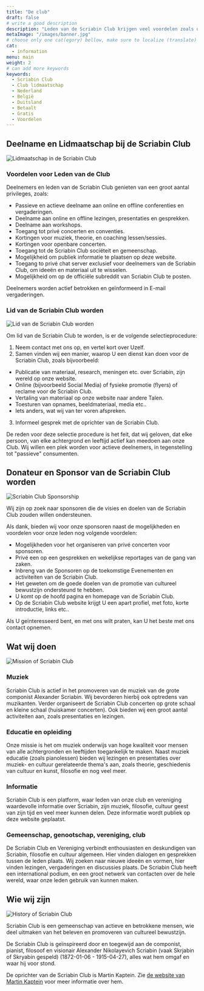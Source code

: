 ```yaml
---
title: "De club"
draft: false
# write a good description
description: "Leden van de Scriabin Club krijgen veel voordelen zoals deelname aan evenementen binnen Scriabin Club en het publiek maken van informatie op onze website. Er zijn mogelijkheden voor betaalt en gratis lidmaatschap. Ook zijn wij op zoek naar sponsoren."
metaImage: "/images/banner.jpg" 
# choose only one cat(egory) bellow, make sure to localize (translate) it (only if Russian)
cat:
  - information
menu: main
weight: 2
# can add more keywords
keywords:
  - Scriabin Club
  - Club lidmaatschap
  - Nederland
  - België
  - Duitsland
  - Betaalt
  - Gratis
  - Voordelen
---
```


## Deelname en Lidmaatschap bij de Scriabin Club

![Lidmaatschap in de Scriabin Club](membership.jpg)

### Voordelen voor Leden van de Club

Deelnemers en leden van de Scriabin Club genieten van een groot aantal privileges, zoals:

- Passieve en actieve deelname aan online en offline conferenties en vergaderingen.
- Deelname aan online en offline lezingen, presentaties en gesprekken.
- Deelname aan workshops.
- Toegang tot privé concerten en conventies.
- Kortingen voor muziek, theorie, en coaching lessen/sessies.
- Kortingen voor openbare concerten.
- Toegang tot de Scriabin Club sociëteit en gemeenschap.
- Mogelijkheid om publiek informatie te plaatsen op deze website.
- Toegang to privé chat server exclusief voor deelnemers van de Scriabin Club, om ideeën en materiaal uit te wisselen.
- Mogelijkheid om op de officiële subreddit van Scriabin Club te posten.

Deelnemers worden actief betrokken en geïnformeerd in E-mail vergaderingen.

### Lid van de Scriabin Club worden

![Lid van de Scriabin Club worden](join.jpg)

Om lid van de Scriabin Club te worden, is er de volgende selectieprocedure:

1. Neem contact met ons op, en vertel kort over Uzelf.
2. Samen vinden wij een manier, waarop U een dienst kan doen voor de Scriabin Club, zoals bijvoorbeeld:
- Publicatie van materiaal, research, meningen etc. over Scriabin, zijn wereld  op onze website.
- Online (bijvoorbeeld Social Media) of fysieke promotie (flyers) of reclame voor de Scriabin Club.
- Vertaling van materiaal op onze website naar andere Talen.
- Toesturen van opnames, beeldmateriaal, media etc..
- Iets anders, wat wij van ter voren afspreken.
3. Informeel gesprek met de oprichter van de Scriabin Club.

De reden voor deze selectie procedure is het feit, dat wij geloven, dat elke persoon, van elke achtergrond en leeftijd actief kan meedoen aan onze Club.
Wij willen een plek worden voor actieve deelnemers, in tegenstelling tot "passieve" consumenten.

## Donateur en Sponsor van de Scriabin Club worden

![Scriabin Club Sponsorship](sponsor.jpg)

Wij zijn op zoek naar sponsoren die de visies en doelen van de Scriabin Club zouden willen ondersteunen.

Als dank, bieden wij voor onze sponsoren naast de mogelijkheden en voordelen voor onze leden nog volgende voordelen:

- Mogelijkheden voor het organiseren van privé concerten voor sponsoren.
- Privé een op een gesprekken en wekelijkse reportages van de gang van zaken.
- Inbreng van de Sponsoren op de toekomstige Evenementen en activiteiten van de Scriabin Club.
- Het geweten om de goede doelen van de promotie van cultureel bewustzijn ondersteund te hebben.
- U komt op de hoofd pagina en homepage van de Scriabin Club.
- Op de Scriabin Club website krijgt U een apart profiel, met foto, korte introductie, links etc..

Als U geïnteresseerd bent, en met ons wilt praten, kan U het beste met ons contact opnemen.

## Wat wij doen

![Mission of Scriabin Club](mission.jpg)

### Muziek

Scriabin Club is actief in het promoveren van de muziek van de grote componist Alexander Scriabin.
Wij bevorderen hierbij ook optredens van muzikanten.
Verder organiseert de Scriabin Club concerten op grote schaal en kleine schaal (huiskamer concerten).
Ook bieden wij een groot aantal activiteiten aan, zoals presentaties en lezingen.

### Educatie en opleiding

Onze missie is het om muziek onderwijs van hoge kwaliteit voor mensen van alle achtergronden en leeftijden toegankelijk te maken.
Naast muziek educatie (zoals pianolessen) bieden wij lezingen en presentaties over muziek- en cultuur gerelateerde thema's aan, zoals theorie, geschiedenis van cultuur en kunst, filosofie en nog veel meer.

### Informatie

Scriabin Club is een platform, waar leden van onze club en vereniging waardevolle informatie over Scriabin, zijn muziek, filosofie, cultuur geest van zijn tijd en veel meer kunnen delen.
Deze informatie wordt publiek op deze website geplaatst.

### Gemeenschap, genootschap, vereniging, club

De Scriabin Club en Vereniging verbindt enthousiasten en deskundigen van Scriabin, filosofie en cultuur algemeen.
Hier vinden dialogen en gesprekken tussen de leden plaats.
Wij zoeken naar nieuwe ideeën en vormen, hier vinden lezingen, vergaderingen en discussies plaats.
De Scriabin Club heeft een international podium, en een groot netwerk van contacten over de hele wereld, waar onze leden gebruik van kunnen maken.

## Wie wij zijn

![History of Scriabin Club](history.jpg)

Scriabin Club is een gemeenschap van actieve en betrokkene mensen, wie deel uitmaken van het beleven en promoveren van cultureel bewustzijn.

De Scriabin Club is geïnspireerd door en toegewijd aan de componist, pianist, filosoof en visionair Alexander Nikolayevich Scriabin (vaak Skrjabin of Skryabin gespeld) (1872-01-06 - 1915-04-27), alles wat hem omgaf en waar hij voor stond.

De oprichter van de Scriabin Club is Martin Kaptein. Zie [de website van Martin Kaptein](https://kaptein.me/) voor meer informatie over hem.

